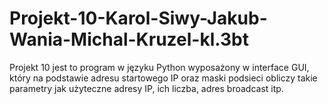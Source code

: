 # Projekt-10-Karol-Siwy-Jakub-Wania-Michal-Kruzel-kl.3bt
Projekt 10 jest to program w języku Python wyposażony w interface GUI, który na podstawie adresu startowego IP oraz maski podsieci obliczy takie parametry jak użyteczne adresy IP, ich liczba, adres broadcast itp. 
